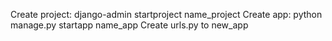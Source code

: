 Create project: django-admin startproject name_project
Create app: python manage.py startapp name_app
Create urls.py to new_app
